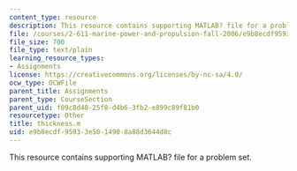 ```yaml
---
content_type: resource
description: This resource contains supporting MATLAB? file for a problem set.
file: /courses/2-611-marine-power-and-propulsion-fall-2006/e9b8ecdf95933e5014908a88d3644d8c_thickness.m
file_size: 700
file_type: text/plain
learning_resource_types:
- Assignments
license: https://creativecommons.org/licenses/by-nc-sa/4.0/
ocw_type: OCWFile
parent_title: Assignments
parent_type: CourseSection
parent_uid: f09c8d48-25f8-d4b6-3fb2-e899c89f81b0
resourcetype: Other
title: thickness.m
uid: e9b8ecdf-9593-3e50-1490-8a88d3644d8c
---
```

This resource contains supporting MATLAB? file for a problem set.